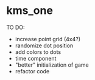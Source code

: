 # kms_one

TO DO:
- increase point grid (4x4?) 
- randomize dot position
- add colors to dots
- time component
- "better" initialization of game
- refactor code